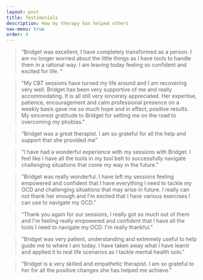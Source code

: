 ```yaml
---
layout: post
title: Testimonials
description: How my therapy has helped others
nav-menu: true
order: 4
---
```


<blockquote>
“Bridget was excellent, I have completely transformed as a person. I am no longer worried about the little things as I have tools to handle them in a rational way. I am leaving today feeling so confident and excited for life. “
</blockquote>

<blockquote>
"My CBT sessions have turned my life around and I am recovering very well. Bridget has been very supportive of me and really accommodating. It is all still very sincerely appreciated. Her expertise, patience, encouragement and calm professional presence on a weekly basis gave me so much hope and in effect, positive results. My sincerest gratitude to Bridget for setting me on the road to overcoming my phobias."
</blockquote>

<blockquote>
“Bridget was a great therapist. I am so grateful for all the help and support that she provided me”
</blockquote>

<blockquote>
"I have had a wonderful experience with my sessions with Bridget. I feel like I have all the tools in my tool belt to successfully navigate challenging situations that come my way in the future."
</blockquote>

<blockquote>
"Bridget was really wonderful. I have left my sessions feeling empowered and confident that I have everything I need to tackle my OCD and challenging situations that may arise in future. I really can not thank her enough and I'm excited that I have various exercises I can use to navigate my OCD."
</blockquote>

<blockquote>
"Thank you again for our sessions, I really got so much out of them and I'm feeling really empowered and confident that I have all the tools I need to navigate my OCD. I'm really thankful." 
</blockquote>

<blockquote>
"Bridget was very patient, understanding and extremely useful to help guide me to where I am today. I have taken away what I have learnt and applied it to real life scenarios as I tackle mental health solo."
</blockquote>

<blockquote>
"Bridget is a very skilled and empathetic therapist. I am so grateful to her for all the positive changes she has helped me achieve."
</blockquote>

